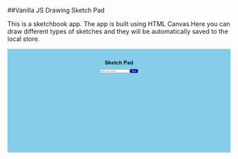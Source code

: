 ##Vanilla JS Drawing Sketch Pad

This is a sketchbook app. The app is built using HTML Canvas.Here you can draw different types of sketches and they will be automatically saved to the local store.

<img src="./skech-pad.gif" alt="" srcset="">
